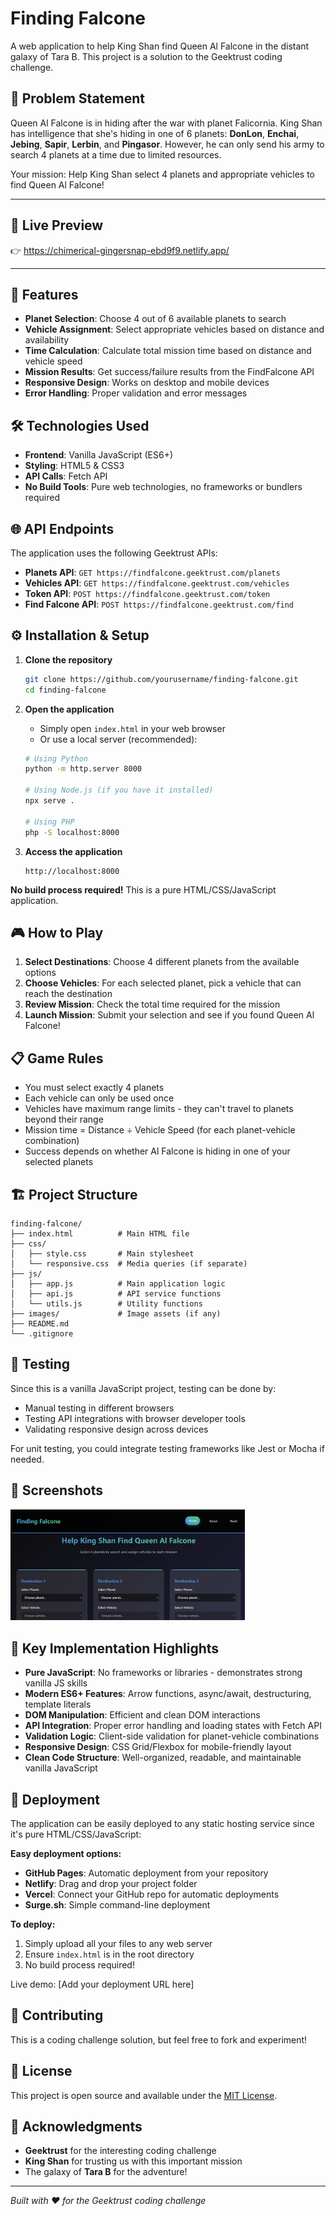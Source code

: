# Finding Falcone

A web application to help King Shan find Queen Al Falcone in the distant galaxy of Tara B. This project is a solution to the Geektrust coding challenge.

## 📖 Problem Statement

Queen Al Falcone is in hiding after the war with planet Falicornia. King Shan has intelligence that she's hiding in one of 6 planets: **DonLon**, **Enchai**, **Jebing**, **Sapir**, **Lerbin**, and **Pingasor**. However, he can only send his army to search 4 planets at a time due to limited resources.

Your mission: Help King Shan select 4 planets and appropriate vehicles to find Queen Al Falcone!

---

## 🚀 Live Preview

👉 https://chimerical-gingersnap-ebd9f9.netlify.app/

---

## 🚀 Features

- **Planet Selection**: Choose 4 out of 6 available planets to search
- **Vehicle Assignment**: Select appropriate vehicles based on distance and availability
- **Time Calculation**: Calculate total mission time based on distance and vehicle speed
- **Mission Results**: Get success/failure results from the FindFalcone API
- **Responsive Design**: Works on desktop and mobile devices
- **Error Handling**: Proper validation and error messages

## 🛠️ Technologies Used

- **Frontend**: Vanilla JavaScript (ES6+)
- **Styling**: HTML5 & CSS3
- **API Calls**: Fetch API
- **No Build Tools**: Pure web technologies, no frameworks or bundlers required

## 🌐 API Endpoints

The application uses the following Geektrust APIs:

- **Planets API**: `GET https://findfalcone.geektrust.com/planets`
- **Vehicles API**: `GET https://findfalcone.geektrust.com/vehicles`  
- **Token API**: `POST https://findfalcone.geektrust.com/token`
- **Find Falcone API**: `POST https://findfalcone.geektrust.com/find`

## ⚙️ Installation & Setup

1. **Clone the repository**
   ```bash
   git clone https://github.com/yourusername/finding-falcone.git
   cd finding-falcone
   ```

2. **Open the application**
   - Simply open `index.html` in your web browser
   - Or use a local server (recommended):
   ```bash
   # Using Python
   python -m http.server 8000
   
   # Using Node.js (if you have it installed)
   npx serve .
   
   # Using PHP
   php -S localhost:8000
   ```

3. **Access the application**
   ```
   http://localhost:8000
   ```

**No build process required!** This is a pure HTML/CSS/JavaScript application.

## 🎮 How to Play

1. **Select Destinations**: Choose 4 different planets from the available options
2. **Choose Vehicles**: For each selected planet, pick a vehicle that can reach the destination
3. **Review Mission**: Check the total time required for the mission
4. **Launch Mission**: Submit your selection and see if you found Queen Al Falcone!

## 📋 Game Rules

- You must select exactly 4 planets
- Each vehicle can only be used once
- Vehicles have maximum range limits - they can't travel to planets beyond their range
- Mission time = Distance ÷ Vehicle Speed (for each planet-vehicle combination)
- Success depends on whether Al Falcone is hiding in one of your selected planets

## 🏗️ Project Structure

```
finding-falcone/
├── index.html          # Main HTML file
├── css/
│   ├── style.css       # Main stylesheet
│   └── responsive.css  # Media queries (if separate)
├── js/
│   ├── app.js          # Main application logic
│   ├── api.js          # API service functions
│   └── utils.js        # Utility functions
├── images/             # Image assets (if any)
├── README.md
└── .gitignore
```

## 🧪 Testing

Since this is a vanilla JavaScript project, testing can be done by:
- Manual testing in different browsers
- Testing API integrations with browser developer tools
- Validating responsive design across devices

For unit testing, you could integrate testing frameworks like Jest or Mocha if needed.

## 📱 Screenshots

<img width="375" alt="Falcon" src="https://github.com/Nandani1919/Finding-Falcone/blob/3b384cee3f21bcd2a94433d3229633dc230acc25/Screenshot%202025-07-02%20121353.png">

## 🌟 Key Implementation Highlights

- **Pure JavaScript**: No frameworks or libraries - demonstrates strong vanilla JS skills
- **Modern ES6+ Features**: Arrow functions, async/await, destructuring, template literals
- **DOM Manipulation**: Efficient and clean DOM interactions
- **API Integration**: Proper error handling and loading states with Fetch API
- **Validation Logic**: Client-side validation for planet-vehicle combinations
- **Responsive Design**: CSS Grid/Flexbox for mobile-friendly layout
- **Clean Code Structure**: Well-organized, readable, and maintainable vanilla JavaScript

## 🚀 Deployment

The application can be easily deployed to any static hosting service since it's pure HTML/CSS/JavaScript:

**Easy deployment options:**
- **GitHub Pages**: Automatic deployment from your repository
- **Netlify**: Drag and drop your project folder
- **Vercel**: Connect your GitHub repo for automatic deployments
- **Surge.sh**: Simple command-line deployment

**To deploy:**
1. Simply upload all your files to any web server
2. Ensure `index.html` is in the root directory
3. No build process required!

Live demo: [Add your deployment URL here]

## 🤝 Contributing

This is a coding challenge solution, but feel free to fork and experiment!

## 📄 License

This project is open source and available under the [MIT License](LICENSE).

## 🙏 Acknowledgments

- **Geektrust** for the interesting coding challenge
- **King Shan** for trusting us with this important mission
- The galaxy of **Tara B** for the adventure!

---

*Built with ❤️ for the Geektrust coding challenge*
